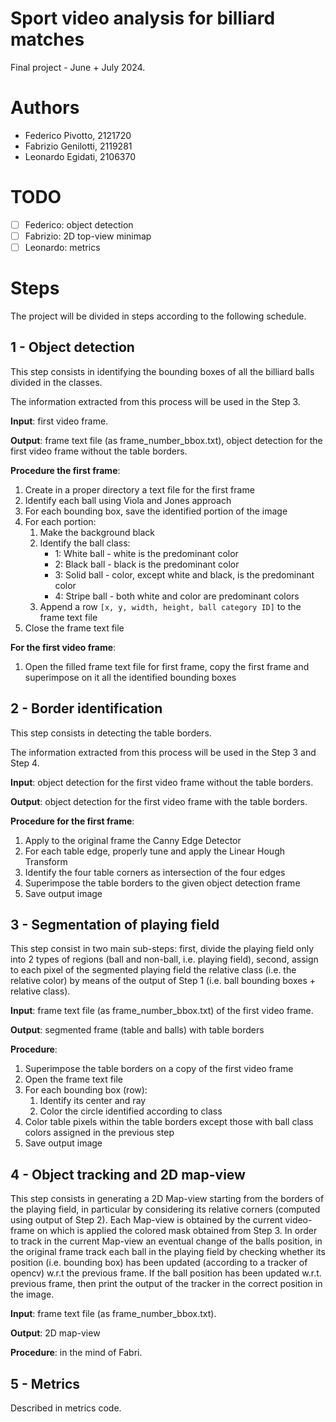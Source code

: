 # Sport video analysis for billiard matches
Final project - June + July 2024.

# Authors
- Federico Pivotto, 2121720
- Fabrizio Genilotti, 2119281
- Leonardo Egidati, 2106370

# TODO
- [ ] Federico: object detection
- [ ] Fabrizio: 2D top-view minimap
- [ ] Leonardo: metrics

# Steps
The project will be divided in steps according to the following schedule.

## 1 - Object detection
This step consists in identifying the bounding boxes of all the billiard balls divided in the classes.

The information extracted from this process will be used in the Step 3.

**Input**: first video frame.

**Output**: frame text file (as frame_number_bbox.txt), object detection for the first video frame without the table borders.

**Procedure the first frame**:
1. Create in a proper directory a text file for the first frame
2. Identify each ball using Viola and Jones approach
3. For each bounding box, save the identified portion of the image
4. For each portion:
   1. Make the background black
   2. Identify the ball class:
      - 1: White ball - white is the predominant color
      - 2: Black ball - black is the predominant color
      - 3: Solid ball - color, except white and black, is the predominant color
      - 4: Stripe ball - both white and color are predominant colors 
   3. Append a row ```[x, y, width, height, ball category ID]``` to the frame text file
5. Close the frame text file

**For the first video frame**:
1. Open the filled frame text file for first frame, copy the first frame and superimpose on it all the identified bounding boxes

## 2 - Border identification
This step consists in detecting the table borders.

The information extracted from this process will be used in the Step 3 and Step 4.

**Input**: object detection for the first video frame without the table borders.

**Output**: object detection for the first video frame with the table borders.

**Procedure for the first frame**:
1. Apply to the original frame the Canny Edge Detector
2. For each table edge, properly tune and apply the Linear Hough Transform
3. Identify the four table corners as intersection of the four edges
4. Superimpose the table borders to the given object detection frame
4. Save output image

## 3 - Segmentation of playing field
This step consist in two main sub-steps: first, divide the playing field only into 2 types of regions (ball and non-ball, i.e. playing field), second, assign to each pixel of the segmented playing field the relative class (i.e. the relative color) by means of the output of Step 1 (i.e. ball bounding boxes + relative class).

**Input**: frame text file (as frame_number_bbox.txt) of the first video frame.

**Output**: segmented frame (table and balls) with table borders

**Procedure**:
1. Superimpose the table borders on a copy of the first video frame
2. Open the frame text file
3. For each bounding box (row):
   1. Identify its center and ray
   2. Color the circle identified according to class
4. Color table pixels within the table borders except those with ball class colors assigned in the previous step
5. Save output image

## 4 - Object tracking and 2D map-view
This step consists in generating a 2D Map-view starting from the borders of the playing field, in particular by considering its relative corners (computed using output of Step 2). Each Map-view is obtained by the current video-frame on which is applied the colored mask obtained from Step 3. In order to track in the current Map-view an eventual change of the balls position, in the original frame track each ball in the playing field by checking whether its position (i.e. bounding box) has been updated (according to a tracker of opencv) w.r.t the previous frame. If the ball position has been updated w.r.t. previous frame, then print the output of the tracker in the correct position in the image.

**Input**: frame text file (as frame_number_bbox.txt).

**Output**: 2D map-view

**Procedure**: in the mind of Fabri.

## 5 - Metrics
Described in metrics code.
